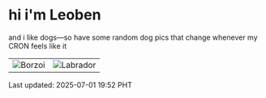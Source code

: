 # hi i'm Leoben

and i like dogs—so have some random dog pics that change whenever my CRON feels like it

|  |  |
|--------|----------|
| ![Borzoi](https://random-dog-vercel.vercel.app/api/random-borzoi?v=1751370778) | ![Labrador](https://random-dog-vercel.vercel.app/api/random-labrador?v=1751370778) |

Last updated: 2025-07-01 19:52 PHT
